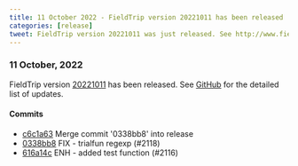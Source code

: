 ```yaml
---
title: 11 October 2022 - FieldTrip version 20221011 has been released
categories: [release]
tweet: FieldTrip version 20221011 was just released. See http://www.fieldtriptoolbox.org/#11-october-2022
---
```


### 11 October, 2022

FieldTrip version [20221011](http://github.com/fieldtrip/fieldtrip/releases/tag/20221011) has been released.
See [GitHub](https://github.com/fieldtrip/fieldtrip/compare/20221009...20221011) for the detailed list of updates.

#### Commits

- [c6c1a63](http://github.com/fieldtrip/fieldtrip/commit/c6c1a63) Merge commit '0338bb8' into release
- [0338bb8](http://github.com/fieldtrip/fieldtrip/commit/0338bb8) FIX - trialfun regexp (#2118)
- [616a14c](http://github.com/fieldtrip/fieldtrip/commit/616a14c) ENH - added test function (#2116)

